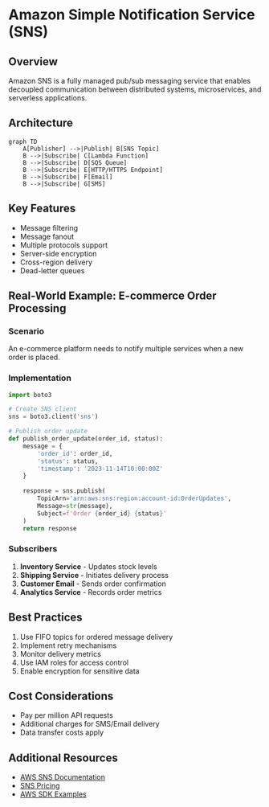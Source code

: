 # Amazon Simple Notification Service (SNS)

## Overview

Amazon SNS is a fully managed pub/sub messaging service that enables decoupled communication between distributed systems, microservices, and serverless applications.

## Architecture

```mermaid
graph TD
    A[Publisher] -->|Publish| B[SNS Topic]
    B -->|Subscribe| C[Lambda Function]
    B -->|Subscribe| D[SQS Queue]
    B -->|Subscribe| E[HTTP/HTTPS Endpoint]
    B -->|Subscribe| F[Email]
    B -->|Subscribe| G[SMS]
```

## Key Features

- Message filtering
- Message fanout
- Multiple protocols support
- Server-side encryption
- Cross-region delivery
- Dead-letter queues

## Real-World Example: E-commerce Order Processing

### Scenario

An e-commerce platform needs to notify multiple services when a new order is placed.

### Implementation

```python
import boto3

# Create SNS client
sns = boto3.client('sns')

# Publish order update
def publish_order_update(order_id, status):
    message = {
        'order_id': order_id,
        'status': status,
        'timestamp': '2023-11-14T10:00:00Z'
    }
    
    response = sns.publish(
        TopicArn='arn:aws:sns:region:account-id:OrderUpdates',
        Message=str(message),
        Subject=f'Order {order_id} {status}'
    )
    return response
```

### Subscribers

1. **Inventory Service** - Updates stock levels
2. **Shipping Service** - Initiates delivery process
3. **Customer Email** - Sends order confirmation
4. **Analytics Service** - Records order metrics

## Best Practices

1. Use FIFO topics for ordered message delivery
2. Implement retry mechanisms
3. Monitor delivery metrics
4. Use IAM roles for access control
5. Enable encryption for sensitive data

## Cost Considerations

- Pay per million API requests
- Additional charges for SMS/Email delivery
- Data transfer costs apply

## Additional Resources

- [AWS SNS Documentation](https://docs.aws.amazon.com/sns/latest/dg/welcome.html)
- [SNS Pricing](https://aws.amazon.com/sns/pricing/)
- [AWS SDK Examples](https://docs.aws.amazon.com/code-samples/latest/catalog/code-catalog-python-example_code-sns.html)
